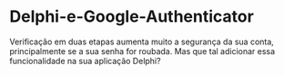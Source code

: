 # Delphi-e-Google-Authenticator
 Verificação em duas etapas aumenta muito a segurança da sua conta, principalmente se a sua senha for roubada. Mas que tal adicionar essa funcionalidade na sua aplicação Delphi?
